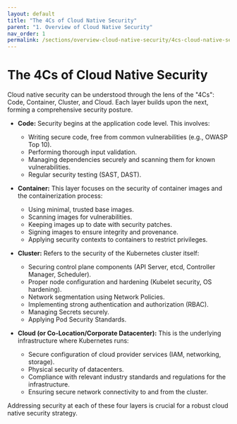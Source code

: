 ```yaml
---
layout: default
title: "The 4Cs of Cloud Native Security"
parent: "1. Overview of Cloud Native Security" 
nav_order: 1
permalink: /sections/overview-cloud-native-security/4cs-cloud-native-security/
---
```


# The 4Cs of Cloud Native Security

Cloud native security can be understood through the lens of the "4Cs": Code, Container, Cluster, and Cloud. Each layer builds upon the next, forming a comprehensive security posture.

*   **Code:** Security begins at the application code level. This involves:
    *   Writing secure code, free from common vulnerabilities (e.g., OWASP Top 10).
    *   Performing thorough input validation.
    *   Managing dependencies securely and scanning them for known vulnerabilities.
    *   Regular security testing (SAST, DAST).

*   **Container:** This layer focuses on the security of container images and the containerization process:
    *   Using minimal, trusted base images.
    *   Scanning images for vulnerabilities.
    *   Keeping images up to date with security patches.
    *   Signing images to ensure integrity and provenance.
    *   Applying security contexts to containers to restrict privileges.

*   **Cluster:** Refers to the security of the Kubernetes cluster itself:
    *   Securing control plane components (API Server, etcd, Controller Manager, Scheduler).
    *   Proper node configuration and hardening (Kubelet security, OS hardening).
    *   Network segmentation using Network Policies.
    *   Implementing strong authentication and authorization (RBAC).
    *   Managing Secrets securely.
    *   Applying Pod Security Standards.

*   **Cloud (or Co-Location/Corporate Datacenter):** This is the underlying infrastructure where Kubernetes runs:
    *   Secure configuration of cloud provider services (IAM, networking, storage).
    *   Physical security of datacenters.
    *   Compliance with relevant industry standards and regulations for the infrastructure.
    *   Ensuring secure network connectivity to and from the cluster.

Addressing security at each of these four layers is crucial for a robust cloud native security strategy.
